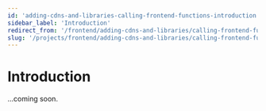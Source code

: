 ```yaml
---
id: 'adding-cdns-and-libraries-calling-frontend-functions-introduction'
sidebar_label: 'Introduction'
redirect_from: '/frontend/adding-cdns-and-libraries/calling-frontend-functions/introduction'
slug: '/projects/frontend/adding-cdns-and-libraries/calling-frontend-functions/introduction'
---
```


# Introduction

...coming soon.
